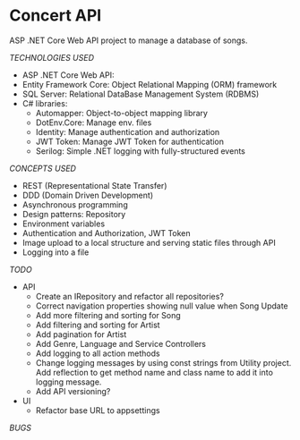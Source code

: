 # Concert API

ASP .NET Core Web API project to manage a database of songs.

_TECHNOLOGIES USED_

- ASP .NET Core Web API:
- Entity Framework Core: Object Relational Mapping (ORM) framework
- SQL Server: Relational DataBase Management System (RDBMS)
- C# libraries:
  - Automapper: Object-to-object mapping library
  - DotEnv.Core: Manage env. files
  - Identity: Manage authentication and authorization
  - JWT Token: Manage JWT Token for authentication
  - Serilog: Simple .NET logging with fully-structured events

_CONCEPTS USED_

- REST (Representational State Transfer)
- DDD (Domain Driven Development)
- Asynchronous programming
- Design patterns: Repository
- Environment variables
- Authentication and Authorization, JWT Token
- Image upload to a local structure and serving static files through API
- Logging into a file

_TODO_

- API
  - Create an IRepository<T> and refactor all repositories?
  - Correct navigation properties showing null value when Song Update
  - Add more filtering and sorting for Song
  - Add filtering and sorting for Artist
  - Add pagination for Artist
  - Add Genre, Language and Service Controllers
  - Add logging to all action methods
  - Change logging messages by using const strings from Utility project. Add reflection to get method name and class name to add it into logging message.
  - Add API versioning?
- UI
  - Refactor base URL to appsettings

_BUGS_

